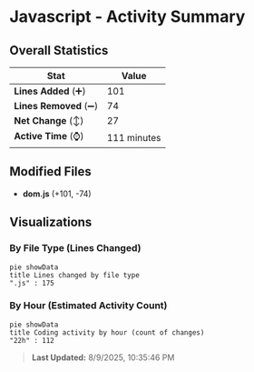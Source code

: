 # Javascript - Activity Summary 

## Overall Statistics

| Stat                   | Value                                                             |
| ---------------------- | ----------------------------------------------------------------- |
| **Lines Added** (➕)   | 101                                          |
| **Lines Removed** (➖) | 74                                        |
| **Net Change** (↕)    | 27                |
| **Active Time** (⌚)   | 111 minutes |


## Modified Files
- **dom.js** (+101, -74)

## Visualizations

### By File Type (Lines Changed)

```mermaid
pie showData
title Lines changed by file type
".js" : 175
```

### By Hour (Estimated Activity Count)

```mermaid
pie showData
title Coding activity by hour (count of changes)
"22h" : 112
```


> **Last Updated:** 8/9/2025, 10:35:46 PM
